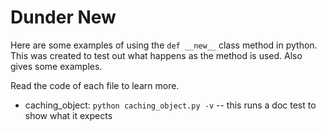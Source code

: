 # Dunder New

Here are some examples of using the `def __new__` class method in python. This was created to test out
what happens as the method is used. Also gives some examples.


Read the code of each file to learn more.


* caching_object: `python caching_object.py -v` -- this runs a doc test to show what it expects